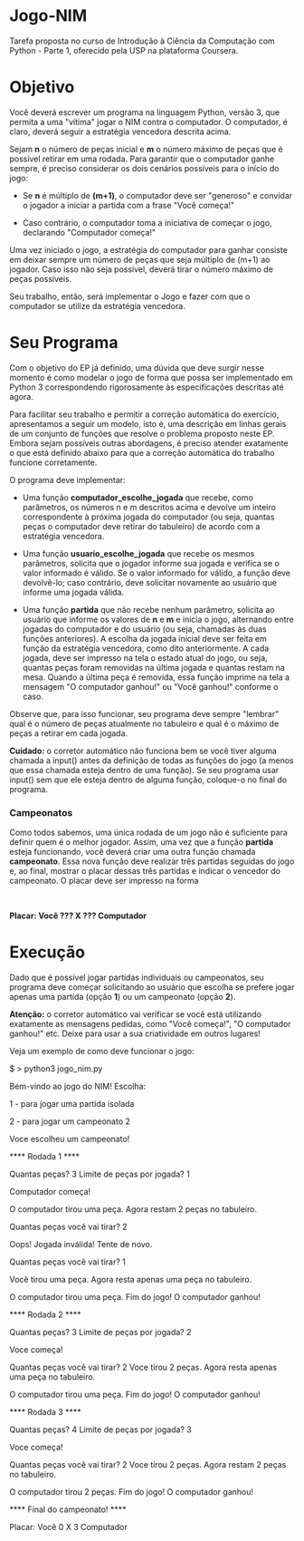 # Jogo-NIM
Tarefa proposta no curso de Introdução à Ciência da Computação com Python - Parte 1, oferecido pela USP na plataforma Coursera.

<!-- Descrição da atividade -->
# Objetivo
<p>Você deverá escrever um programa na linguagem Python, versão 3, que permita a uma "vítima" jogar o NIM contra o computador. O computador, é claro, deverá seguir a estratégia vencedora descrita acima.</p>
<p>Sejam <b>n</b> o número de peças inicial e <b>m</b> o número máximo de peças que é possível retirar em uma rodada. Para garantir que o computador ganhe sempre, é preciso considerar os dois cenários possíveis para o início do jogo:</p>
  
  * Se <b>n</b> é múltiplo de <b>(m+1)</b>, o computador deve ser "generoso" e convidar o jogador a iniciar a partida com a frase "Você começa!"
  
  * Caso contrário, o computador toma a iniciativa de começar o jogo, declarando "Computador começa!"

<p>Uma vez iniciado o jogo, a estratégia do computador para ganhar consiste em deixar sempre um número de peças que seja múltiplo de (m+1) ao jogador. Caso isso não seja possível, deverá tirar o número máximo de peças possíveis.</p>
<p>Seu trabalho, então, será implementar o Jogo e fazer com que o computador se utilize da estratégia vencedora.</p>

# Seu Programa
<p>Com o objetivo do EP já definido, uma dúvida que deve surgir nesse momento é como modelar o jogo de forma que possa ser implementado em Python 3 correspondendo rigorosamente às especificações descritas até agora.</p>
<p>Para facilitar seu trabalho e permitir a correção automática do exercício, apresentamos a seguir um modelo, isto é, uma descrição em linhas gerais de um conjunto de funções que resolve o problema proposto neste EP. Embora sejam possíveis outras abordagens, é preciso atender exatamente o que está definido abaixo para que a correção automática do trabalho funcione corretamente.</p>
<p>O programa deve implementar:</p>

* Uma função <b>computador_escolhe_jogada</b> que recebe, como parâmetros, os números n e m descritos acima e devolve um inteiro correspondente à próxima jogada do computador (ou seja, quantas peças o computador deve retirar do tabuleiro) de acordo com a estratégia vencedora.

* Uma função <b>usuario_escolhe_jogada</b> que recebe os mesmos parâmetros, solicita que o jogador informe sua jogada e verifica se o valor informado é válido. Se o valor informado for válido, a função deve devolvê-lo; caso contrário, deve solicitar novamente ao usuário que informe uma jogada válida.

* Uma função <b>partida</b> que não recebe nenhum parâmetro, solicita ao usuário que informe os valores de <b>n</b> e <b>m</b> e inicia o jogo, alternando entre jogadas do computador e do usuário (ou seja, chamadas às duas funções anteriores). A escolha da jogada inicial deve ser feita em função da estratégia vencedora, como dito anteriormente. A cada jogada, deve ser impresso na tela o estado atual do jogo, ou seja, quantas peças foram removidas na última jogada e quantas restam na mesa. Quando a última peça é removida, essa função imprime na tela a mensagem "O computador ganhou!" ou "Você ganhou!" conforme o caso.

<p>Observe que, para isso funcionar, seu programa deve sempre "lembrar" qual é o número de peças atualmente no tabuleiro e qual é o máximo de peças a retirar em cada jogada.</p>
<p><b>Cuidado:</b> o corretor automático não funciona bem se você tiver alguma chamada a input() antes da definição de todas as funções do jogo (a menos que essa chamada esteja dentro de uma função). Se seu programa usar input() sem que ele esteja dentro de alguma função, coloque-o no final do programa.</p>

### Campeonatos
<p>Como todos sabemos, uma única rodada de um jogo não é suficiente para definir quem é o melhor jogador. Assim, uma vez que a função <b>partida</b> esteja funcionando, você deverá criar uma outra função chamada <b>campeonato</b>. Essa nova função deve realizar três partidas seguidas do jogo e, ao final, mostrar o placar dessas três partidas e indicar o vencedor do campeonato. O placar deve ser impresso na forma</p>
<br>
<p><b>Placar: Você ??? X ??? Computador</b></p>

# Execução
<p>Dado que é possível jogar partidas individuais ou campeonatos, seu programa deve começar solicitando ao usuário que escolha se prefere jogar apenas uma partida (opção <b>1</b>) ou um campeonato (opção <b>2</b>).</p>
<p><b>Atenção:</b> o corretor automático vai verificar se você está utilizando exatamente as mensagens pedidas, como "Você começa!", "O computador ganhou!" etc. Deixe para usar a sua criatividade em outros lugares!</p>
<p>Veja um exemplo de como deve funcionar o jogo:</p>

<p>
$ > python3 jogo_nim.py

Bem-vindo ao jogo do NIM! Escolha:

1 - para jogar uma partida isolada
  
2 - para jogar um campeonato 2

Voce escolheu um campeonato!

**** Rodada 1 ****

Quantas peças? 3
Limite de peças por jogada? 1

Computador começa!

O computador tirou uma peça.
Agora restam 2 peças no tabuleiro.

Quantas peças você vai tirar? 2

Oops! Jogada inválida! Tente de novo.

Quantas peças você vai tirar? 1

Você tirou uma peça.
Agora resta apenas uma peça no tabuleiro.

O computador tirou uma peça.
Fim do jogo! O computador ganhou!

**** Rodada 2 ****

Quantas peças? 3
Limite de peças por jogada? 2

Voce começa!

Quantas peças você vai tirar? 2 
Voce tirou 2 peças.
Agora resta apenas uma peça no tabuleiro.

O computador tirou uma peça.
Fim do jogo! O computador ganhou!

**** Rodada 3 ****

Quantas peças? 4
Limite de peças por jogada? 3

Voce começa!

Quantas peças você vai tirar? 2
Voce tirou 2 peças.
Agora restam 2 peças no tabuleiro.

O computador tirou 2 peças.
Fim do jogo! O computador ganhou!

**** Final do campeonato! ****

Placar: Você 0 X 3 Computador
</p>
